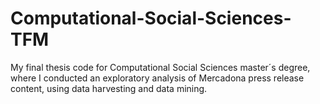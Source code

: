 # Computational-Social-Sciences-TFM
My final thesis code for Computational Social Sciences master´s degree, where I conducted an exploratory analysis of Mercadona press release content, using data harvesting and data mining.
